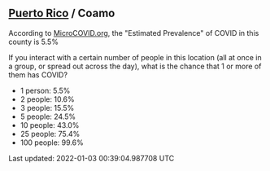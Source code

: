 
## [Puerto Rico](/united-states/puerto-rico) / Coamo

According to [MicroCOVID.org](http://microcovid.org),
the "Estimated Prevalence" of COVID in this county is 5.5%

If you interact with a certain number of people in this location
(all at once in a group, or spread out across the day), what is the chance that
1 or more of them has COVID?

- 1 person: 5.5%
- 2 people: 10.6%
- 3 people: 15.5%
- 5 people: 24.5%
- 10 people: 43.0%
- 25 people: 75.4%
- 100 people: 99.6%

Last updated: 2022-01-03 00:39:04.987708 UTC
